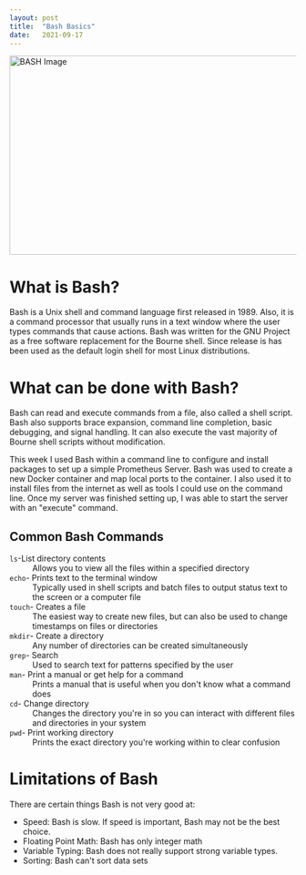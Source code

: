 ```yaml
---
layout: post
title:  "Bash Basics"
date:   2021-09-17 
---
```

<html>
<head>
<meta charset="utf-8">
<title>Bash Basics</title>
<style></style>
</head>
<body>
<img src="https://i1.wp.com/itsfoss.com/wp-content/uploads/2019/01/bash-logo.jpg?fit=800%2C450&ssl=1" alt="BASH Image" width="600" height="350">
<div>
<h1> What is Bash?</h1>
    <p>Bash is a Unix shell and command language first released in 1989. Also, it is a command processor that usually runs in a text window where the user types commands that cause actions. Bash was written for the GNU Project as a free software replacement for the Bourne shell. Since release is has been used as the default login shell for most Linux distributions. </p>
<h1>What can be done with Bash?</h1>
    <p>Bash can read and execute commands from a file, also called a shell script. Bash also supports brace expansion, command line completion, basic debugging, and signal handling. It can also execute the vast majority of Bourne shell scripts without modification. </p>
    <p>This week I used Bash within a command line to configure and install packages to set up a simple Prometheus Server. Bash was used to create a new Docker container and map local ports to the container. I also used it to install files from the internet as well as tools I could use on the command line. Once my server was finished setting up, I was able to start the server with an "execute" command. </p>
    <h2> Common Bash Commands</h2>
        <dl> 
            <dt><code>ls</code>-List directory contents </dt>
            <dd>Allows you to view all the files within a specified directory</dd>
            <dt><code>echo</code>- Prints text to the terminal window </dt>
            <dd>Typically used in shell scripts and batch  files to output status text to the screen or a computer file</dd>
            <dt><code>touch</code>- Creates a file </dt>
            <dd>The easiest way to create new files, but can also be used to change timestamps on files or directories</dd>
            <dt><code>mkdir</code>- Create a directory </dt>
            <dd>Any number of directories can be created simultaneously </dd>
            <dt><code>grep</code>- Search </dt>
            <dd>Used to search text for patterns specified by the user</dd>
            <dt><code>man</code>- Print a manual or get help for a command </dt>
            <dd>Prints a manual that is useful when you don't know what a command does</dd>
            <dt><code>cd</code>- Change directory </dt>
            <dd>Changes the directory you're in so you can interact with different files and directories in your system </dd>
            <dt><code>pwd</code>- Print working directory </dt>
            <dd>Prints the exact directory you're working within to clear confusion</dd>
        </dl>
<h1>Limitations of Bash</h1>
    <p>There are certain things Bash is not very good at:</p>
    <ul>
            <li>Speed: Bash is slow. If speed is important, Bash may not be the best choice.</li>
            <li>Floating Point Math: Bash has only integer math</li>
            <li> Variable Typing: Bash does not really support strong variable types.</li>
            <li>Sorting: Bash can't sort data sets</li>
    </ul>
</div>
</body>
</html>
